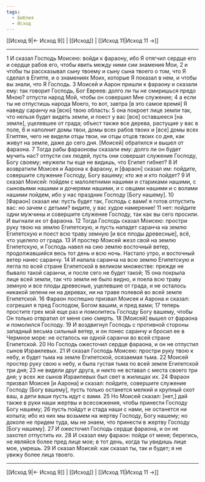 ```yaml
---
tags:
  - Библия
  - Исход
---
```

[[Исход 9|← Исход 9]] | [[Исход]] | [[Исход 11|Исход 11 →]]

---
1 И сказал Господь Моисею: войди к фараону, ибо Я отягчил сердце его и сердце рабов его, чтобы явить между ними сии знамения Мои,
2 и чтобы ты рассказывал сыну твоему и сыну сына твоего о том, что Я сделал в Египте, и о знамениях Моих, которые Я показал в нем, и чтобы вы знали, что Я Господь.
3 Моисей и Аарон пришли к фараону и сказали ему: так говорит Господь, Бог Евреев: долго ли ты не смиришься предо Мною? отпусти народ Мой, чтобы он совершил Мне служение;
4 а если ты не отпустишь народа Моего, то вот, завтра [в это самое время] Я наведу саранчу на [всю] твою область:
5 она покроет лице земли так, что нельзя будет видеть земли, и поест у вас [все] оставшееся [на земле], уцелевшее от града; объест также все дерева, растущие у вас в поле,
6 и наполнит домы твои, домы всех рабов твоих и [все] домы всех Египтян, чего не видели отцы твои, ни отцы отцов твоих со дня, как живут на земле, даже до сего дня. [Моисей] обратился и вышел от фараона.
7 Тогда рабы фараоновы сказали ему: долго ли он будет мучить нас? отпусти сих людей, пусть они совершат служение Господу, Богу своему; неужели ты еще не видишь, что Египет гибнет?
8 И возвратили Моисея и Аарона к фараону, и [фараон] сказал им: пойдите, совершите служение Господу, Богу вашему; кто же и кто пойдет?
9 И сказал Моисей: пойдем с малолетними нашими и стариками нашими, с сыновьями нашими и дочерями нашими, и с овцами нашими и с волами нашими пойдем, ибо у нас праздник Господу [Богу нашему].
10 [Фараон] сказал им: пусть будет так, Господь с вами! я готов отпустить вас: но зачем с детьми? видите, у вас худое намерение!
11 нет: пойдите одни мужчины и совершите служение Господу, так как вы сего просили. И выгнали их от фараона.
12 Тогда Господь сказал Моисею: простри руку твою на землю Египетскую, и пусть нападет саранча на землю Египетскую и поест всю траву земную [и все плоды древесные], всё, что уцелело от града.
13 И простер Моисей жезл свой на землю Египетскую, и Господь навел на сию землю восточный ветер, продолжавшийся весь тот день и всю ночь. Настало утро, и восточный ветер нанес саранчу.
14 И напала саранча на всю землю Египетскую и легла по всей стране Египетской в великом множестве: прежде не бывало такой саранчи, и после сего не будет такой;
15 она покрыла лице всей земли, так что земли не было видно, и поела всю траву земную и все плоды древесные, уцелевшие от града, и не осталось никакой зелени ни на деревах, ни на траве полевой во всей земле Египетской.
16 Фараон поспешно призвал Моисея и Аарона и сказал: согрешил я пред Господом, Богом вашим, и пред вами;
17 теперь простите грех мой еще раз и помолитесь Господу Богу вашему, чтобы Он только отвратил от меня сию смерть.
18 [Моисей] вышел от фараона и помолился Господу.
19 И воздвигнул Господь с противной стороны западный весьма сильный ветер, и он понес саранчу и бросил ее в Чермное море: не осталось ни одной саранчи во всей стране Египетской.
20 Но Господь ожесточил сердце фараона, и он не отпустил сынов Израилевых.
21 И сказал Господь Моисею: простри руку твою к небу, и будет тьма на земле Египетской, осязаемая тьма.
22 Моисей простер руку свою к небу, и была густая тьма по всей земле Египетской три дня;
23 не видели друг друга, и никто не вставал с места своего три дня; у всех же сынов Израилевых был свет в жилищах их.
24 Фараон призвал Моисея [и Аарона] и сказал: пойдите, совершите служение Господу [Богу вашему], пусть только останется мелкий и крупный скот ваш, а дети ваши пусть идут с вами.
25 Но Моисей сказал: [нет,] дай также в руки наши жертвы и всесожжения, чтобы принести Господу Богу нашему;
26 пусть пойдут и стада наши с нами, не останется ни копыта; ибо из них мы возьмем на жертву Господу, Богу нашему; но доколе не придем туда, мы не знаем, что принести в жертву Господу [Богу нашему].
27 И ожесточил Господь сердце фараона, и он не захотел отпустить их.
28 И сказал ему фараон: пойди от меня; берегись, не являйся более пред лице мое; в тот день, когда ты увидишь лице мое, умрешь.
29 И сказал Моисей: как сказал ты, так и будет; я не увижу более лица твоего.

---
[[Исход 9|← Исход 9]] | [[Исход]] | [[Исход 11|Исход 11 →]]